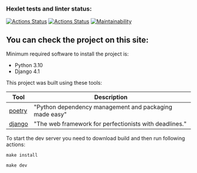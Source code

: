 ### Hexlet tests and linter status:
[![Actions Status](https://github.com/GunGalla/python-project-52/workflows/hexlet-check/badge.svg)](https://github.com/GunGalla/python-project-52/actions)
[![Actions Status](https://github.com/GunGalla/python-project-52/workflows/Python%20CI/badge.svg)](https://github.com/GunGalla/python-project-52/actions)
[![Maintainability](https://api.codeclimate.com/v1/badges/ec1c7475cadc36aa69ff/maintainability)](https://codeclimate.com/github/GunGalla/python-project-52/maintainability)

You can check the project on this site:
- 

Minimum required software to install the project is:

- Python 3.10
- Django 4.1

This project was built using these tools:

| Tool                                     | Description                                            |
|------------------------------------------|--------------------------------------------------------|
| [poetry](https://poetry.eustace.io/)     | "Python dependency management and packaging made easy" |
| [django](https://www.djangoproject.com/) | "The web framework for perfectionists with deadlines." |

To start the dev server you need to download build and then run following actions:

`make install`

`make dev`
